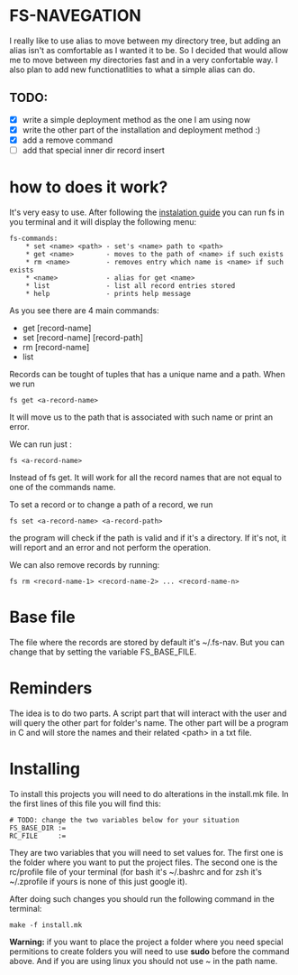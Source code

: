 # FS-NAVEGATION
 I really like to use alias to move between my directory tree, but adding an alias isn't as comfortable as I wanted it to be. So I decided that would allow me to move between my directories fast and in a very confortable way. I also plan to add new functionatlities to what a simple alias can do.

## TODO:

- [X] write a simple deployment method as the one I am using now
- [X] write the other part of the installation and deployment method :)
- [X] add a remove command
- [ ] add that special inner dir record insert

# how to does it work?

It's very easy to use. After following the [instalation guide](#installing) you can run fs in you terminal and it will display the following menu:

```
fs-commands: 
    * set <name> <path> - set's <name> path to <path>
    * get <name>        - moves to the path of <name> if such exists
    * rm <name>         - removes entry which name is <name> if such exists
    * <name>            - alias for get <name>
    * list              - list all record entries stored
    * help              - prints help message
```

As you see there are 4 main commands:
- get \[record-name]
- set \[record-name] \[record-path]
- rm \[record-name]
- list 

Records can be tought of tuples that has a unique name and a path. When we run 
```
fs get <a-record-name>
``` 
It will move us to the path that is associated with such name or print an error.

We can run just :
```
fs <a-record-name>
```
Instead of fs get. It will work for all the record names that are not equal to one of the commands name.

To set a record or to change a path of a record, we run 
```
fs set <a-record-name> <a-record-path>
```
the program will check if the path is valid and if it's a directory. If it's not, it will report and an error and not perform the operation.

We can also remove records by running:
```
fs rm <record-name-1> <record-name-2> ... <record-name-n>
```

# Base file
The file where the records are stored by default it's ~/.fs-nav. But you can change that by setting the variable FS_BASE_FILE.

# Reminders

The idea is to do two parts. A script part that will interact with the user and will query the other part for folder's name. The other part will be a program in C and will store the names and their related \<path\> in a txt file.

# Installing

To install this projects you will need to do alterations in the install.mk file. In the first lines of this file you will find this:
```
# TODO: change the two variables below for your situation
FS_BASE_DIR :=
RC_FILE     :=
```
They are two variables that you will need to set values for. The first one is the folder where you want to put the project files. The second one is the rc/profile file of your terminal (for bash it's ~/.bashrc and for zsh it's ~/.zprofile if yours is none of this just google it).

After doing such changes you should run the following command in the terminal:
```
make -f install.mk
```
**Warning:**  if you want to place the project a folder where you need special permitions to create folders you will need to use **sudo** before the command above. And if you are using linux you should not use ~ in the path name.